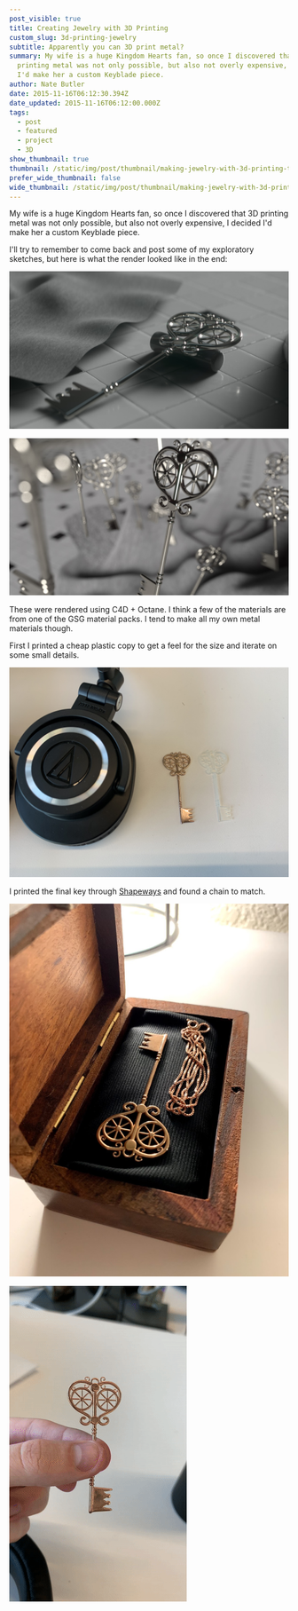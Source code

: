 ```yaml
---
post_visible: true
title: Creating Jewelry with 3D Printing
custom_slug: 3d-printing-jewelry
subtitle: Apparently you can 3D print metal?
summary: My wife is a huge Kingdom Hearts fan, so once I discovered that 3D
  printing metal was not only possible, but also not overly expensive, I decided
  I'd make her a custom Keyblade piece.
author: Nate Butler
date: 2015-11-16T06:12:30.394Z
date_updated: 2015-11-16T06:12:00.000Z
tags:
  - post
  - featured
  - project
  - 3D
show_thumbnail: true
thumbnail: /static/img/post/thumbnail/making-jewelry-with-3d-printing-thumbnail-1x1.jpg
prefer_wide_thumbnail: false
wide_thumbnail: /static/img/post/thumbnail/making-jewelry-with-3d-printing-thumbnail-2x1.jpg
---
```

My wife is a huge Kingdom Hearts fan, so once I discovered that 3D printing metal was not only possible, but also not overly expensive, I decided I'd make her a custom Keyblade piece.

I'll try to remember to come back and post some of my exploratory sketches, but here is what the render looked like in the end:

![](/static/img/604588753fdb244e04e47e20_emc_test.jpg)

![](/static/img/604588f4a750bf39b64f0c2e_1432.jpg)

These were rendered using C4D + Octane. I think a few of the materials are from one of the GSG material packs. I tend to make all my own metal materials though.

First I printed a cheap plastic copy to get a feel for the size and iterate on some small details.

![](/static/img/60458ad47914e40a5f9786c6_img_0460.jpg)

I printed the final key through [Shapeways](https://www.shapeways.com/) and found a chain to match.

![](/static/img/60458a217f4f0738e4383d9e_img_0531.jpg)

![](/static/img/60458aa42205df690e2e48cd_ezgif-2-e53e6f075123_small.gif)